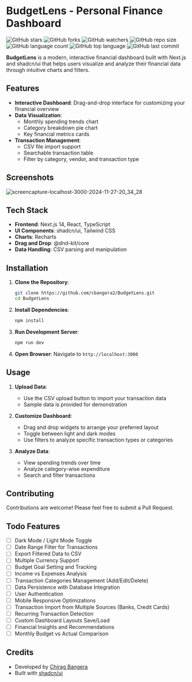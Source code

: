 # BudgetLens - Personal Finance Dashboard

![GitHub stars](https://img.shields.io/github/stars/cbangera2/BudgetLens?style=social)
![GitHub forks](https://img.shields.io/github/forks/cbangera2/BudgetLens?style=social)
![GitHub watchers](https://img.shields.io/github/watchers/cbangera2/BudgetLens?style=social)
![GitHub repo size](https://img.shields.io/github/repo-size/cbangera2/BudgetLens)
![GitHub language count](https://img.shields.io/github/languages/count/cbangera2/BudgetLens)
![GitHub top language](https://img.shields.io/github/languages/top/cbangera2/BudgetLens)
![GitHub last commit](https://img.shields.io/github/last-commit/cbangera2/BudgetLens?color=red)

**BudgetLens** is a modern, interactive financial dashboard built with Next.js and shadcn/ui that helps users visualize and analyze their financial data through intuitive charts and filters.

## Features

- **Interactive Dashboard**: Drag-and-drop interface for customizing your financial overview
- **Data Visualization**: 
  - Monthly spending trends chart
  - Category breakdown pie chart
  - Key financial metrics cards
- **Transaction Management**:
  - CSV file import support
  - Searchable transaction table
  - Filter by category, vendor, and transaction type

## Screenshots

![screencapture-localhost-3000-2024-11-27-20_34_28](https://github.com/user-attachments/assets/c969f8f6-8783-457c-ad2a-c428e6316d8e)

## Tech Stack

- **Frontend**: Next.js 14, React, TypeScript
- **UI Components**: shadcn/ui, Tailwind CSS
- **Charts**: Recharts
- **Drag and Drop**: @dnd-kit/core
- **Data Handling**: CSV parsing and manipulation

## Installation

1. **Clone the Repository**:
   ```bash
   git clone https://github.com/cbangera2/BudgetLens.git
   cd BudgetLens
   ```

2. **Install Dependencies**:
   ```bash
   npm install
   ```

3. **Run Development Server**:
   ```bash
   npm run dev
   ```

4. **Open Browser**:
   Navigate to `http://localhost:3000`

## Usage

1. **Upload Data**:
   - Use the CSV upload button to import your transaction data
   - Sample data is provided for demonstration

2. **Customize Dashboard**:
   - Drag and drop widgets to arrange your preferred layout
   - Toggle between light and dark modes
   - Use filters to analyze specific transaction types or categories

3. **Analyze Data**:
   - View spending trends over time
   - Analyze category-wise expenditure
   - Search and filter transactions

## Contributing

Contributions are welcome! Please feel free to submit a Pull Request.

## Todo Features

- [ ] Dark Mode / Light Mode Toggle
- [ ] Date Range Filter for Transactions
- [ ] Export Filtered Data to CSV
- [ ] Multiple Currency Support
- [ ] Budget Goal Setting and Tracking
- [ ] Income vs Expenses Analysis
- [ ] Transaction Categories Management (Add/Edit/Delete)
- [ ] Data Persistence with Database Integration
- [ ] User Authentication
- [ ] Mobile Responsive Optimizations
- [ ] Transaction Import from Multiple Sources (Banks, Credit Cards)
- [ ] Recurring Transaction Detection
- [ ] Custom Dashboard Layouts Save/Load
- [ ] Financial Insights and Recommendations
- [ ] Monthly Budget vs Actual Comparison

## Credits

- Developed by [Chirag Bangera](https://github.com/cbangera2)
- Built with [shadcn/ui](https://ui.shadcn.com/)
